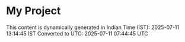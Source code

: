 # My Project

This content is dynamically generated in Indian Time (IST): 2025-07-11 13:14:45 IST
Converted to UTC: 2025-07-11 07:44:45 UTC
